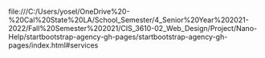 file:///C:/Users/yosel/OneDrive%20-%20Cal%20State%20LA/School_Semester/4_Senior%20Year%202021-2022/Fall%20Semester%202021/CIS_3610-02_Web_Design/Project/Nano-Help/startbootstrap-agency-gh-pages/startbootstrap-agency-gh-pages/index.html#services
